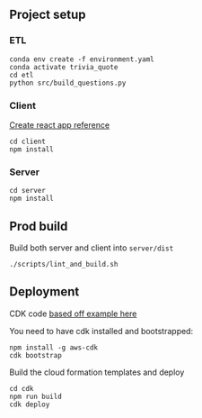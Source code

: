 
## Project setup

### ETL

```
conda env create -f environment.yaml
conda activate trivia_quote
cd etl
python src/build_questions.py
```

### Client

[Create react app reference](https://facebook.github.io/create-react-app)

```
cd client
npm install
```

### Server

```
cd server
npm install
```

## Prod build

Build both server and client into `server/dist`

```
./scripts/lint_and_build.sh
```

## Deployment

CDK code [based off example here](https://github.com/aws-samples/aws-cdk-examples/tree/master/typescript/ec2-instance)

You need to have cdk installed and bootstrapped:
```
npm install -g aws-cdk
cdk bootstrap
```

Build the cloud formation templates and deploy
```
cd cdk
npm run build
cdk deploy
```